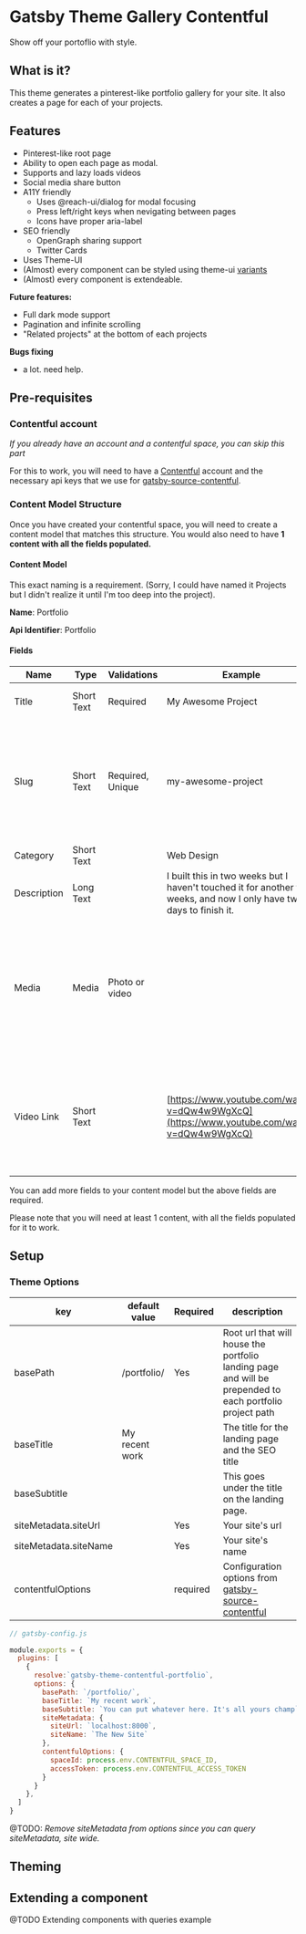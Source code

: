 # Gatsby Theme Gallery Contentful

Show off your portoflio with style.

## What is it?
This theme generates a pinterest-like portfolio gallery for your site. It also creates a page for each of your projects.

## Features

- Pinterest-like root page
- Ability to open each page as modal.
- Supports and lazy loads videos
- Social media share button
- A11Y friendly
  - Uses @reach-ui/dialog for modal focusing
  - Press left/right keys when nevigating between pages
  - Icons have proper aria-label
- SEO friendly
  - OpenGraph sharing support
  - Twitter Cards
- Uses Theme-UI
- (Almost) every component can be styled using theme-ui [variants](https://theme-ui.com/guides/variants#themeable-layout-components)
- (Almost) every component is extendeable.

**Future features:**
- Full dark mode support
- Pagination and infinite scrolling
- "Related projects" at the bottom of each projects

**Bugs fixing**
- a lot. need help.

## Pre-requisites

###  Contentful account
*If you already have an account and a contentful space, you can skip this part*

For this to work, you will need to have a [Contentful](https://www.contentful.com/) account and the necessary api keys that we use for
[gatsby-source-contentful](https://www.gatsbyjs.org/packages/gatsby-source-contentful/).

### Content Model Structure

Once you have created your contentful space, you will need to create a content model that matches this structure. You would also need to have __1 content with all the fields populated.__

#### Content Model

This exact naming is a requirement. (Sorry, I could have named it Projects but I didn't realize it until I'm too deep into the project). 

__Name__: Portfolio

__Api Identifier__: Portfolio

#### Fields

| Name | Type | Validations | Example | Description |
|-------------|------------|------------------|--------------------------------------------------------------------------------------------|------------------------------------------------------------------------------------------------------------------------------------------------|
| Title | Short Text | Required | My Awesome Project | Name of the portfolio project. |
| Slug | Short Text | Required, Unique | my-awesome-project | Derived from the title. We would append this to the base path to create to the full path for each page. i.e. `/portfolio/my-awesome-project/` |
| Category | Short Text |  | Web Design |  |
| Description | Long Text |  | I built this in two weeks but I haven't touched it for another two weeks, and now I only have two days to finish it.  |  |
| Media | Media | Photo or video |  | This can be a photo or a video. The theme is smart enough to know which component to use for these specific formats. Might now work with gifs. |
| Video Link | Short Text |  | [https://www.youtube.com/watch?v=dQw4w9WgXcQ](https://www.youtube.com/watch?v=dQw4w9WgXcQ) | If you provide a Youtube, Vimeo or any other video urls, the theme will use it instead of the media you uploaded on contentful.  |

You can add more fields to your content model but the above fields are required.

Please note that you will need at least 1 content, with all the fields populated for it to work.

## Setup

### Theme Options

| key | default value | Required | description |
|-----------------------|----------------|----------|------------------------------------------------------------------------------------------------------------------------------------------|
| basePath | /portfolio/ | Yes | Root url that will house the portfolio landing page and will be prepended to each portfolio project path |
| baseTitle | My recent work |  | The title for the landing page and the SEO title |
| baseSubtitle |  |  | This goes under the title on the landing page. |
| siteMetadata.siteUrl |  | Yes | Your site's url |
| siteMetadata.siteName |  | Yes | Your site's name |
| contentfulOptions |  | required | Configuration options from [gatsby-source-contentful](https://www.gatsbyjs.org/packages/gatsby-source-contentful/#configuration-options) |

```js
// gatsby-config.js

module.exports = {
  plugins: [
    {
      resolve:`gatsby-theme-contentful-portfolio`,
      options: {
        basePath: `/portfolio/`,
        baseTitle: `My recent work`,
        baseSubtitle: `You can put whatever here. It's all yours champ`,
        siteMetadata: {
          siteUrl: `localhost:8000`,
          siteName: `The New Site`
        },
        contentfulOptions: {
          spaceId: process.env.CONTENTFUL_SPACE_ID,
          accessToken: process.env.CONTENTFUL_ACCESS_TOKEN
        }
      }
    },
  ]
}

```

@TODO: _Remove siteMetadata from options since you can query siteMetadata, site wide._

## Theming

## Extending a component

@TODO Extending components with queries example